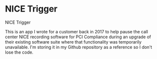 # NICE Trigger
NICE Trigger

This is an app I wrote for a customer back in 2017 to help pause the call center NICE recording software for PCI Compliance during an upgrade of their existing software suite where that functionality was temporarily unavailable. I'm storing it in my Github repository as a reference so I don't lose the code.
